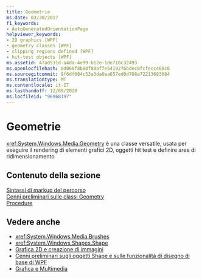 ```yaml
---
title: Geometrie
ms.date: 03/30/2017
f1_keywords:
- AutoGeneratedOrientationPage
helpviewer_keywords:
- 2D graphics [WPF]
- geometry classes [WPF]
- clipping regions defined [WPF]
- hit-test objects [WPF]
ms.assetid: 47ad531d-a4da-4e99-b12e-1de710c32493
ms.openlocfilehash: 0d060f8b80f88af7e5419276bdec0fcfecc466c6
ms.sourcegitcommit: 9f6df084c53a3da0ea657ed0d708a72213683084
ms.translationtype: MT
ms.contentlocale: it-IT
ms.lasthandoff: 12/09/2020
ms.locfileid: "96968197"
---
```

# <a name="geometries"></a>Geometrie
<xref:System.Windows.Media.Geometry> è una classe versatile, usata per eseguire il rendering di elementi grafici 2D, oggetti hit test e definire aree di ridimensionamento  
  
## <a name="in-this-section"></a>Contenuto della sezione  
 [Sintassi di markup del percorso](path-markup-syntax.md)  
 [Cenni preliminari sulle classi Geometry](geometry-overview.md)  
 [Procedure](geometries-how-to-topics.md)  
  
## <a name="see-also"></a>Vedere anche

- <xref:System.Windows.Media.Brushes>
- <xref:System.Windows.Shapes.Shape>
- [Grafica 2D e creazione di immagini](../advanced/optimizing-performance-2d-graphics-and-imaging.md)
- [Cenni preliminari sugli oggetti Shape e sulle funzionalità di disegno di base di WPF](shapes-and-basic-drawing-in-wpf-overview.md)
- [Grafica e Multimedia](index.md)
